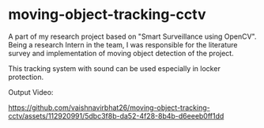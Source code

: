 # moving-object-tracking-cctv
A part of my research project based on "Smart Surveillance using OpenCV". Being a research Intern in the team, I was responsible for the literature survey and implementation of  moving object detection of the project.

This tracking system with sound can be used especially in locker protection.

Output Video: 

https://github.com/vaishnavirbhat26/moving-object-tracking-cctv/assets/112920991/5dbc3f8b-da52-4f28-8b4b-d6eeeb0ff1dd

